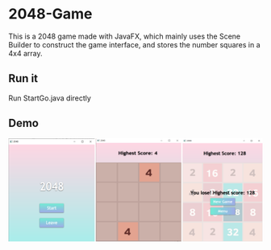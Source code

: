 # 2048-Game

This is a 2048 game made with JavaFX, which mainly uses the Scene Builder to construct the game interface, and stores the number squares in a 4x4 array.

## Run it
Run StartGo.java directly

## Demo
![image](https://github.com/JTR3267/2048-Game/blob/main/demo.png)
